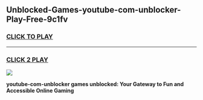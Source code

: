 
## Unblocked-Games-youtube-com-unblocker-Play-Free-9c1fv
<h3>
<a href="https://premium76.site?title=youtube-com-unblocker&ref=23A">CLICK TO PLAY</a></h3>
<hr>

<h3>
<a href="https://premium76.site?title=youtube-com-unblocker&ref=23A">CLICK 2 PLAY</a>
  
</h3>

<a href="https://premium76.site?title=youtube-com-unblocker&ref=23A"><img src="https://clearcache.store/games.png"></a>


**youtube-com-unblocker games unblocked: Your Gateway to Fun and Accessible Online Gaming**
